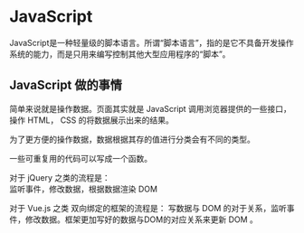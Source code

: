 # JavaScript
JavaScript是一种轻量级的脚本语言。所谓“脚本语言”，指的是它不具备开发操作系统的能力，而是只用来编写控制其他大型应用程序的“脚本”。

## JavaScript 做的事情
简单来说就是操作数据。页面其实就是 JavaScript 调用浏览器提供的一些接口，操作 HTML， CSS 的将数据展示出来的结果。

为了更方便的操作数据，数据根据其存的值进行分类会有不同的类型。

一些可重复用的代码可以写成一个函数。

对于 jQuery 之类的流程是：  
监听事件，修改数据，根据数据渲染 DOM

对于 Vue.js 之类 双向绑定的框架的流程是：
写数据与 DOM 的对于关系，监听事件，修改数据。框架更加写好的数据与DOM的对应关系来更新 DOM
。
